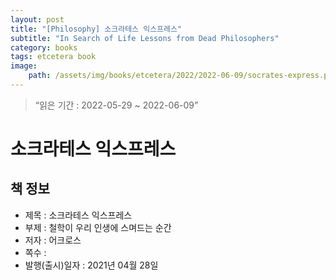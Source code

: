 ```yaml
---
layout: post
title: "[Philosophy] 소크라테스 익스프레스"
subtitle: "In Search of Life Lessons from Dead Philosophers"
category: books
tags: etcetera book
image:
    path: /assets/img/books/etcetera/2022/2022-06-09/socrates-express.png
---
```


> “읽은 기간 : 2022-05-29 ~ 2022-06-09”

# 소크라테스 익스프레스

## 책 정보
- 제목 : 소크라테스 익스프레스
- 부제 : 철학이 우리 인생에 스며드는 순간
- 저자 : 어크로스
- 쪽수 :
- 발행(출시)일자 : 2021년 04월 28일